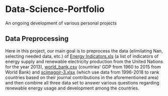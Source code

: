 # Data-Science-Portfolio
An ongoing development of various personal projects

## Data Preprocessing 
  Here in this project, our main goal is to preprocess the data (elimilating Nan, selecting needed data, etc.) of [Energy Indicators.xls](https://github.com/alanmlchau/data-science-portfolio/blob/master/Document/Energy%20Indicators.xls)  (a list of indicators of energy supply and renewable electricity production from the United Nations for the year 2013), [world_bank.csv](https://github.com/alanmlchau/data-science-portfolio/blob/master/Document/world_bank.csv) (countries' GDP from 1960 to 2015 from World Bank) and [scimagojr-3.xlsx](https://github.com/alanmlchau/data-science-portfolio/blob/master/Document/scimagojr-3.xlsx) (which use data from 1996-2018 to rank countries based on their journal contributions in the aforementioned area) and then combine all three data set to answer various questions regarding renewable energy usage and development among the countries.

